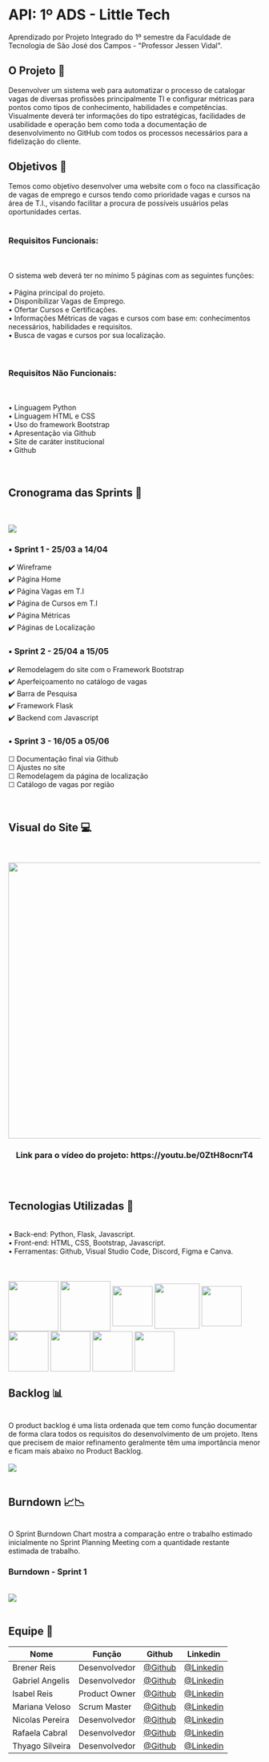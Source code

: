 # API: 1º ADS - Little Tech

Aprendizado por Projeto Integrado do 1º semestre da Faculdade de Tecnologia de São José dos Campos - "Professor Jessen Vidal".


<h2> O Projeto 💼 </h2>
Desenvolver um sistema web para automatizar o processo de catalogar vagas de diversas profissões principalmente  TI  e  configurar  métricas  para  pontos  como  tipos  de  conhecimento,  habilidades  e competências.  Visualmente  deverá  ter  informações  do  tipo  estratégicas,  facilidades  de usabilidade  e operação bem como toda a documentação de desenvolvimento no GitHub com todos os processos necessários para a fidelização do cliente. 


<h2>Objetivos 📌</h2>
Temos como objetivo desenvolver uma website com o foco na classificação de vagas de emprego e cursos tendo como prioridade vagas e cursos na área de T.I., visando facilitar a procura de possíveis usuários pelas oportunidades certas. 
<br>
<br>
<h3> Requisitos Funcionais: </h3>
<br>
<br>
O sistema web deverá ter no mínimo 5 páginas com as seguintes funções:
<br>
<br>
 • Página principal do projeto. <br>
 • Disponibilizar Vagas de Emprego. <br>
 • Ofertar Cursos e Certificações. <br>
 • Informações Métricas de vagas e cursos com base em: conhecimentos necessários, habilidades e requisitos. <br>
 • Busca de vagas e cursos por sua localização. <br>
<br>
<br>
<h3> Requisitos Não Funcionais: </h3> 
<br>
<br>
 • Linguagem Python<br>
 • Linguagem HTML e CSS<br>
 • Uso do framework Bootstrap<br>
 • Apresentação via Github<br>
 • Site de caráter institucional<br>
 • Github<br>
<br>
<br>
<h2>Cronograma das Sprints 📆</h2>
<br>
<br>
<img align="center" src="Imagens/cronograma.jpg"/>

<h3> • Sprint 1 - 25/03 a 14/04 </h3>

✔️ Wireframe <br>
✔️ Página Home <br>
✔️ Página Vagas em T.I <br>
✔️ Página de Cursos em T.I <br>
✔️ Página Métricas <br>
✔️ Páginas de Localização <br>

<h3> • Sprint 2 - 25/04 a 15/05 </h3>

✔️ Remodelagem do site com o Framework Bootstrap <br>
✔️ Aperfeiçoamento no catálogo de vagas <br>
✔️ Barra de Pesquisa <br>
✔️ Framework Flask <br>
✔️ Backend com Javascript <br>

<h3> • Sprint 3 - 16/05 a 05/06 </h3>

☐ Documentação final via Github <br>
☐ Ajustes no site <br>
☐ Remodelagem da página de localização <br>
☐ Catálogo de vagas por região <br>
<br>
<br>
<h2>Visual do Site 💻</h2><br>
<p  align="center" >
 <img height= "550" width= "800" src="1ª Sprint//Arquivos da API/Gif's/Gif apresentação do site.gif" />  
</p>
<h3 align="center"> Link para o vídeo do projeto: https://youtu.be/0ZtH8ocnrT4 </h3>
<br>
<br>
<h2>Tecnologias Utilizadas 🔧</h2>
<br>
• Back-end: Python, Flask, Javascript.<br>
• Front-end: HTML, CSS, Bootstrap, Javascript.<br>
• Ferramentas: Github, Visual Studio Code, Discord, Figma e Canva.<br>
<br>
<br>
<div style="display: inline_blocks"><br>
 <img align="center" src="https://cdn.jsdelivr.net/gh/devicons/devicon/icons/html5/html5-original-wordmark.svg" height= "100" width= "100"/> 
 <img align="center" src="https://cdn.jsdelivr.net/gh/devicons/devicon/icons/css3/css3-original-wordmark.svg" height= "100" width= "100"/>
 <img align="center"src="Imagens/bootstrap.png" height= "80" width= "80"/>    
 <img align="center"src="https://cdn.jsdelivr.net/gh/devicons/devicon/icons/python/python-original.svg" height= "90" width= "90"/>
 <img align="center"src="https://cdn.jsdelivr.net/gh/devicons/devicon/icons/canva/canva-original.svg" height= "80" width= "80"/> 
 <img align="center"src="https://cdn.jsdelivr.net/gh/devicons/devicon/icons/figma/figma-original.svg" height= "80" width= "80"/>                
 <img align="center"src="Imagens/discord.png" height= "80" width= "80"/>    
 <img align="center"src="/Imagens/js.png" height= "80" width= "80"/>
 <img align="center"src="/Imagens/flask.png" height= "80" width= "80"/> 
 
<br>
<h2>Backlog 📊</h2><br>
 O product backlog é uma lista ordenada que tem como função documentar de forma clara todos os requisitos do desenvolvimento de um projeto. Itens que precisem de maior refinamento geralmente têm uma importância menor e ficam mais abaixo no Product Backlog.  
<br>
<br>
<img align="center" src="Imagens/backlog.jpg"/>
<br>
<br>
<h2>Burndown 📈📉 </h2> <br>
 O Sprint Burndown Chart mostra a comparação entre o trabalho estimado inicialmente no Sprint Planning Meeting com a quantidade restante estimada de trabalho.
<br>
<h3>Burndown - Sprint 1 </h3> <br>
<img align="center" src="Imagens/burndown.png"/>  
<br>
<br>
<h2>Equipe 👾</h2>
 
 Nome|Função|Github|Linkedin 
-----|------|------|---------
Brener Reis    |Desenvolvedor|[@Github](https://github.com/BrenerReis)|[@Linkedin](https://www.linkedin.com/in/brener-freire-058950230/)
Gabriel Angelis|Desenvolvedor|[@Github](https://github.com/GabrAngelis)|[@Linkedin](https://www.linkedin.com/in/gabriel-luis-de-angelis-b64816237/)
Isabel Reis    |Product Owner|[@Github](https://github.com/VitoriaKings)|[@Linkedin](https://www.linkedin.com/in/isabel-reis-09806920b/)
Mariana Veloso |Scrum Master |[@Github](https://github.com/Marih2210)|[@Linkedin](https://www.linkedin.com/in/mariana-veloso-979436231)
Nicolas Pereira|Desenvolvedor|[@Github](https://github.com/NicolasPereira06)|[@Linkedin](https://www.linkedin.com/in/nicolas-bonif%C3%A1cio-426804237/)
Rafaela Cabral |Desenvolvedor|[@Github](https://github.com/RafaelaCabral)|[@Linkedin](https://www.linkedin.com/in/rafaela-vieira-cabral-733b5922a)
Thyago Silveira|Desenvolvedor|[@Github](https://github.com/Thyaguixx)|[@Linkedin](https://www.linkedin.com/in/thyago-silveira-276984237/)

 
<br>
<br>


